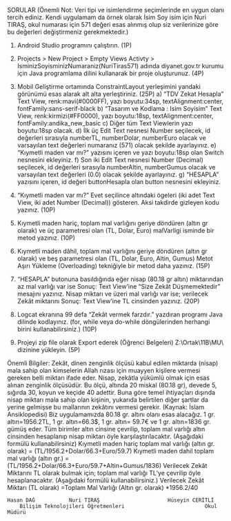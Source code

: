 
SORULAR
(Önemli Not: Veri tipi ve isimlendirme seçimlerinde en uygun olanı tercih ediniz. Kendi uygulamam da örnek olarak İsim Soy isim için Nuri TIRAŞ, okul numarası için 571 değeri esas alınmış olup siz verilerinize göre bu değerleri değiştirmeniz gerekmektedir.)
1.	Android Studio programını çalıştırın. (1P)
2.	Projects  > New Project > Empty Views Activty > IsminizSoyisminizNumaraniz(NuriTiras571) adında diyanet.gov.tr kurumu için Java programlama dilini kullanarak  bir proje oluşturunuz. (4P)

3.	Mobil Geliştirme ortamında ConstraintLayout yerleşimini yandaki görünümü esas alarak alt alta yerleştiriniz.  (25P)
a)	“TDV Zekat Hesapla” Text View, renk:mavi(#0000FF), yazı boyutu:34sp, textAlignment:center, fontFamily:sans-serif-black
b)	 “Tasarım ve Kodlama : Isim Soyisim” Text View, renk:kirmizi(#FF0000), yazı boyutu:18sp, textAlignment:center, fontFamily:andika_new_basic
c)	Diğer tüm Text Viewlerin yazı boyutu:18sp olacak.
d)	İlk üç Edit Text nesnesi Number seçilecek, id değerleri sırasıyla numberTL, numberDolar, numberEuro olacak ve varsayılan text değerleri numaranız (571) olacak şekilde ayarlayınız. 
e)	“Kıymetli maden var mı?” yazısını içeren ve yazı boyutu:18sp olan Switch nesnesini ekleyiniz. 
f)	Son iki Edit Text nesnesi Number (Decimal) seçilecek, id değerleri sırasıyla numberAltin, numberGumus olacak ve varsayılan text değerleri (0.0) olacak şekilde ayarlayınız. 
g)	“HESAPLA” yazısını içeren, id değeri buttonHesapla olan button nesnesini ekleyiniz.
4.	“Kıymetli maden var mı?”  Evet seçilince altındaki ögeleri (iki adet Text View, iki adet Number (Decimal)) gösteren. Aksi takdirde gizleyen kodu yazınız. (10P)

5.	Kıymetli maden hariç, toplam mal varlığını geriye döndüren (altın gr olarak) ve üç parametresi olan (TL, Dolar, Euro) malVarligi isminde bir metod yazınız. (10P)

6.	Kıymetli maden dâhil, toplam mal varlığını geriye döndüren (altın gr olarak) ve beş parametresi olan (TL, Dolar, Euro, Altin, Gumus) Metot Aşırı Yükleme (Overloading) tekniğiyle bir metod daha yazınız. (15P)

7.	“HESAPLA” butonuna basıldığında eğer nisap (80.18 gr altın) miktarından az mal varlığı var ise Sonuç: Text View’ine “Size Zekât Düşmemektedir” mesajını yazınız.  Nisap miktarı ve üzeri mal varlığı var ise; verilecek Zekât miktarını Sonuç: Text View’ine TL cinsinden yazınız. (20P)

8.	Logcat ekranına 99 defa “Zekât vermek farzdır.” yazdıran programı Java dilinde kodlayınız. (for, while veya do-while döngülerinden herhangi birini kullanabilirsiniz.) (10P)

9.	Projeyi zip file olarak Export ederek (Öğrenci Belgeleri) Z:\Ortak\11B\MU\ dizinine yükleyin. (5P)

Önemli Bilgiler: Zekât, dinen zenginlik ölçüsü kabul edilen miktarda (nisap) mala sahip olan kimselerin Allah rızası için muayyen kişilere vermesi gereken belli miktarı ifade eder. Nisap, zekâtla yükümlü olmak için esas alınan zenginlik ölçüsüdür. Bu ölçü, altında 20 miskal (80.18 gr), devede 5, sığırda 30, koyun ve keçide 40 adettir. Buna göre temel ihtiyaçları dışında nisap miktarı mala sahip olan kişinin, yukarıda belirtilen diğer şartlar da yerine gelmişse bu mallarının zekâtını vermesi gerekir. (Kaynak: İslam Ansiklopedisi)
Biz uygulamamızda 80.18 gr. altını olanı esas alacağız. 1 gr. altın=1956.2TL, 1 gr. altın=66.3$, 1 gr. altın= 59.7€ ve 1 gr. altın=1836 gr. gümüş eder.  Tüm birimler altın cinsine çevrilip, toplam mal varlığı altın cinsinden hesaplanıp nisap miktarı öyle karşılaştırılacaktır. (Aşağıdaki formülü kullanabilirsiniz)
Kıymetli maden hariç toplam mal varlığı (altın gr. olarak) = (TL/1956.2+Dolar/66.3+Euro/59.7)
Kıymetli maden dahil toplam mal varlığı (altın gr.) = (TL/1956.2+Dolar/66.3+Euro/59.7+Altin+Gumus/1836)
Verilecek Zekât Miktarını TL olarak bulmak için; toplam mal varlığı TL’ye çevrilip öyle hesaplanacaktır. (Aşağıdaki formülü kullanabilirsiniz.)
Verilecek Zekât Miktarı (TL olarak) =Toplam Mal Varlığı (Altın gr. olarak) *1956.2/40

	Hasan DAĞ			Nuri TIRAŞ						Hüseyin CERİTLİ
		Bilişim Teknolojileri Öğretmenleri		 				    Okul Müdürü
